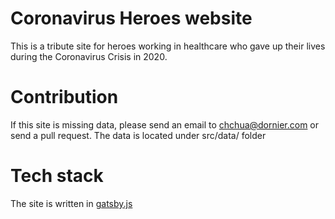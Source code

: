 # Coronavirus Heroes website

This is a tribute site for heroes working in healthcare who gave up their lives during the Coronavirus Crisis in 2020.

# Contribution

If this site is missing data, please send an email to chchua@dornier.com or send a pull request.
The data is located under src/data/ folder

# Tech stack

The site is written in [gatsby.js](https://www.gatsbyjs.org/)
